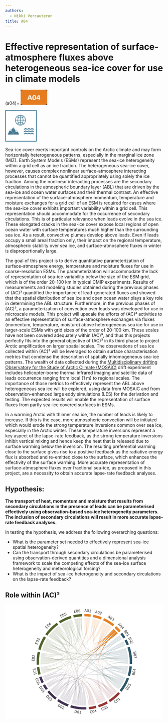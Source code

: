 ```yaml
---
authors:
  - Nikki Vercauteren
title: A04
---
```

# Effective representation of surface-atmosphere fluxes above heterogeneous sea-ice cover for use in climate models 

(a04)=
[![Icon project A4](../logos/grafik_a04.jpg)](01_project_a04.md)


![Modelling icon](../logos/icon_gcm-100x100.png)
![]()

Sea-ice cover exerts important controls on the Arctic climate and may form horizontally heterogeneous patterns, especially in the marginal ice zone (MIZ). Earth System Models (ESMs) represent the sea-ice heterogeneity within a grid cell as an ice fraction. The heterogeneous sea-ice cover, however, causes complex nonlinear surface-atmosphere interacting processes that cannot be quantified appropriately using solely the ice fraction. Among the nonlinear interacting processes are the secondary circulations in the atmospheric boundary layer (ABL) that are driven by the sea-ice and ocean water surfaces and their thermal contrast. An effective representation of the surface-atmosphere momentum, temperature and moisture exchanges for a grid cell of an ESM is required for cases where the sea-ice cover exhibits important variability within a grid cell. This representation should accommodate for the occurrence of secondary circulations.
This is of particular relevance when leads evolve in the sea ice. These elongated cracks in the sea-ice cover expose local regions of open ocean water with surface temperatures much higher than the surrounding sea ice. As a result, convective plumes develop above leads. Even if leads occupy a small areal fraction only, their impact on the regional temperature, atmospheric stability over sea ice, and surface-atmosphere fluxes in winter is disproportionally large.

The goal of this project is to derive quantitative parameterization of surface-atmosphere energy, temperature and moisture fluxes for use in coarse-resolution ESMs. The parameterization will accommodate the lack of representation of sea-ice variability below the size of the ESM grid, which is of the order 20-100 km in typical CMIP  experiments. Results of measurements and modeling studies obtained during the previous phases of (AC)³ quantified the importance of lead-generated fluxes and  showed that the spatial distribution of sea ice and open ocean water plays a key role in determining the ABL structure. Furthermore, in the previous phases of (AC)³, a parameterization of convection over leads was developed for use in microscale models. This project will upscale the efforts of (AC)³ activities to an effective  representation of surface-atmosphere exchanges via fluxes (momentum, temperature, moisture) above heterogeneous sea ice for use in larger-scale ESMs with grid sizes of the order of 20-100 km. These scales have not been covered adequately within (AC)³, and thus this projects perfectly fits into the general objective of (AC)³ in its third phase to project Arctic amplification on larger spatial scales. The observations of sea ice collected within (AC)³ will be leveraged to obtain surface characterisation metrics that condense the description of spatially inhomogeneous sea-ice patterns. The wealth of data collected during the [Multidisciplinary drifting Observatory for the Study of Arctic Climate (MOSAiC)](../campaigns/mosaic.md) drift experiment includes helicopter-borne thermal infrared imaging and satellite data of leads occurrence ranging from local (1 m) to regional  scales. The importance of those metrics to effectively represent the ABL above heterogeneous sea ice will be explored, using data from MOSAiC and from observation-enhanced large eddy simulations (LES) for the derivation and testing. The expected results will enable the representation of surface fluxes from partly sea-ice covered surfaces in ESMs.

In a warming Arctic with thinner sea ice, the number of leads is likely to increase. If this is the case, more atmospheric convection will be initiated  which would erode the strong temperature inversions common over sea ice, especially in the Arctic winter. These temperature inversions represent a key aspect of the lapse-rate feedback, as the strong temperature inversions inhibit vertical mixing and hence keep the heat that is released due to surface warming below the inversion. The resulting preferential warming close to the surface gives rise to a positive feedback as the radiative energy flux is absorbed and re-emitted close to the surface, which  enhances the effectivity of the surface warming. More accurate representation of surface-atmosphere fluxes over fractional sea-ice, as proposed in this project, are a  necessity to obtain accurate lapse-rate feedback analyses.

## Hypothesis:

**The transport of heat, momentum and moisture that results from secondary circulations in the presence of leads can be parameterised effectively using observation-based sea-ice heterogeneity parameters. The inclusion of secondary circulations will result in more accurate lapse-rate feedback analyses.**

In testing the hypothesis, we address the following overarching questions:

- What is the parameter set needed to effectively represent sea-ice spatial heterogeneity?
- Can the transport through secondary circulations be parameterised using observation-derived quantities and a dimensional analysis framework to scale the  competing effects of the sea-ice surface heterogeneity and meteorological forcing?
- What is the impact of sea-ice heterogeneity and secondary circulations on the lapse-rate feedback?

## Role within (AC)³

![Collaboration matrix of A04](../figures/collabortion-matrix-phase_a04.png)
